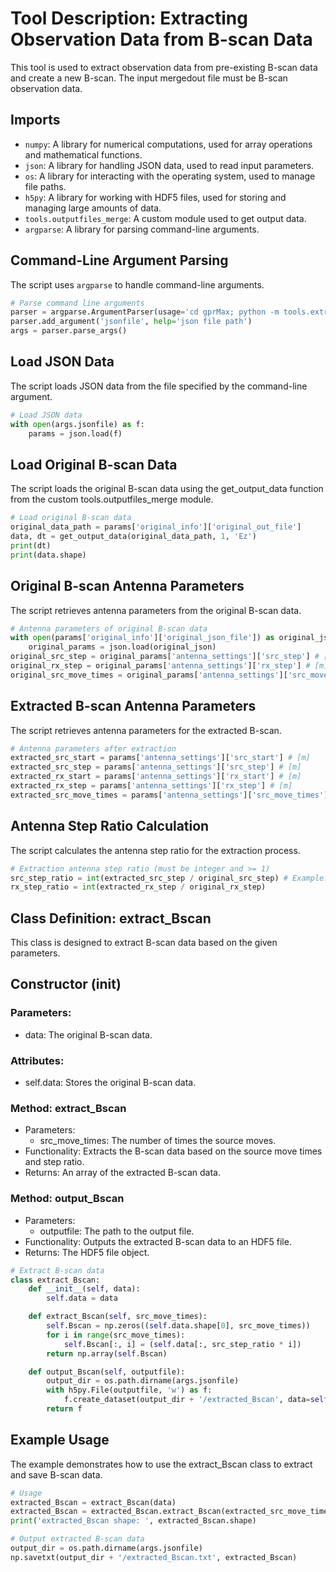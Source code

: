 # Tool Description: Extracting Observation Data from B-scan Data

This tool is used to extract observation data from pre-existing B-scan data and create a new B-scan. The input mergedout file must be B-scan observation data.

## Imports
- `numpy`: A library for numerical computations, used for array operations and mathematical functions.
- `json`: A library for handling JSON data, used to read input parameters.
- `os`: A library for interacting with the operating system, used to manage file paths.
- `h5py`: A library for working with HDF5 files, used for storing and managing large amounts of data.
- `tools.outputfiles_merge`: A custom module used to get output data.
- `argparse`: A library for parsing command-line arguments.

## Command-Line Argument Parsing
The script uses `argparse` to handle command-line arguments.

```python
# Parse command line arguments
parser = argparse.ArgumentParser(usage='cd gprMax; python -m tools.extract_Bscan jsonfile')
parser.add_argument('jsonfile', help='json file path')
args = parser.parse_args()
```

## Load JSON Data
The script loads JSON data from the file specified by the command-line argument.
```python
# Load JSON data
with open(args.jsonfile) as f:
    params = json.load(f)
```

## Load Original B-scan Data
The script loads the original B-scan data using the get_output_data function from the custom tools.outputfiles_merge module.

```python
# Load original B-scan data
original_data_path = params['original_info']['original_out_file']
data, dt = get_output_data(original_data_path, 1, 'Ez')
print(dt)
print(data.shape)
```

## Original B-scan Antenna Parameters
The script retrieves antenna parameters from the original B-scan data.

```python
# Antenna parameters of original B-scan data
with open(params['original_info']['original_json_file']) as original_json:
    original_params = json.load(original_json)
original_src_step = original_params['antenna_settings']['src_step'] # [m]
original_rx_step = original_params['antenna_settings']['rx_step'] # [m]
original_src_move_times = original_params['antenna_settings']['src_move_times']
```

## Extracted B-scan Antenna Parameters
The script retrieves antenna parameters for the extracted B-scan.

```python
# Antenna parameters after extraction
extracted_src_start = params['antenna_settings']['src_start'] # [m]
extracted_src_step = params['antenna_settings']['src_step'] # [m]
extracted_rx_start = params['antenna_settings']['rx_start'] # [m]
extracted_rx_step = params['antenna_settings']['rx_step'] # [m]
extracted_src_move_times = params['antenna_settings']['src_move_times']
```

## Antenna Step Ratio Calculation
The script calculates the antenna step ratio for the extraction process.

```python
# Extraction antenna step ratio (must be integer and >= 1)
src_step_ratio = int(extracted_src_step / original_src_step) # Example: extracted_src_step = 2 [m], original_src_step = 1 [m], src_step_ratio = 2
rx_step_ratio = int(extracted_rx_step / original_rx_step)
```

## Class Definition: extract_Bscan
This class is designed to extract B-scan data based on the given parameters.

## Constructor (__init__)
### Parameters:
- data: The original B-scan data.

### Attributes:
- self.data: Stores the original B-scan data.

### Method: extract_Bscan
- Parameters:
    - src_move_times: The number of times the source moves.
- Functionality: Extracts the B-scan data based on the source move times and step ratio.
- Returns: An array of the extracted B-scan data.

### Method: output_Bscan
- Parameters:
    - outputfile: The path to the output file.
- Functionality: Outputs the extracted B-scan data to an HDF5 file.
- Returns: The HDF5 file object.

```python
# Extract B-scan data
class extract_Bscan:
    def __init__(self, data):
        self.data = data

    def extract_Bscan(self, src_move_times):
        self.Bscan = np.zeros((self.data.shape[0], src_move_times))
        for i in range(src_move_times):
            self.Bscan[:, i] = (self.data[:, src_step_ratio * i])
        return np.array(self.Bscan)

    def output_Bscan(self, outputfile):
        output_dir = os.path.dirname(args.jsonfile)
        with h5py.File(outputfile, 'w') as f:
            f.create_dataset(output_dir + '/extracted_Bscan', data=self.Bscan)
        return f
```

## Example Usage
The example demonstrates how to use the extract_Bscan class to extract and save B-scan data.

```python
# Usage
extracted_Bscan = extract_Bscan(data)
extracted_Bscan = extracted_Bscan.extract_Bscan(extracted_src_move_times)
print('extracted_Bscan shape: ', extracted_Bscan.shape)

# Output extracted B-scan data
output_dir = os.path.dirname(args.jsonfile)
np.savetxt(output_dir + '/extracted_Bscan.txt', extracted_Bscan)
```